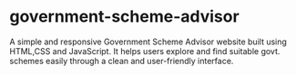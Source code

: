 # government-scheme-advisor
A simple and responsive Government Scheme Advisor website built using HTML,CSS and JavaScript. It helps users explore and find suitable govt. schemes easily through a clean and user-friendly interface.
